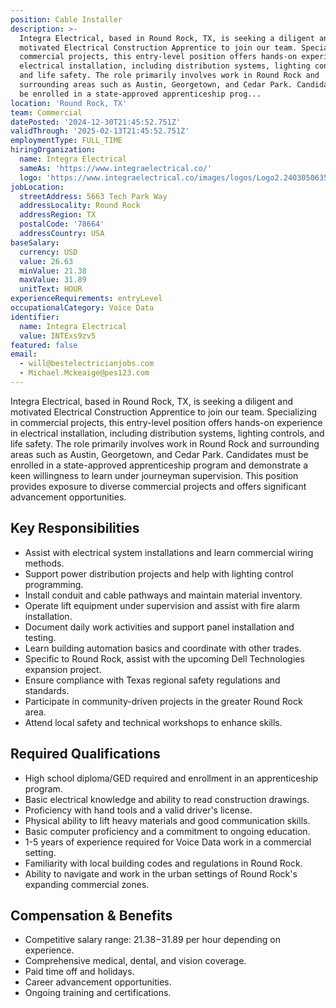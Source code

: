 ```yaml
---
position: Cable Installer
description: >-
  Integra Electrical, based in Round Rock, TX, is seeking a diligent and
  motivated Electrical Construction Apprentice to join our team. Specializing in
  commercial projects, this entry-level position offers hands-on experience in
  electrical installation, including distribution systems, lighting controls,
  and life safety. The role primarily involves work in Round Rock and
  surrounding areas such as Austin, Georgetown, and Cedar Park. Candidates must
  be enrolled in a state-approved apprenticeship prog...
location: 'Round Rock, TX'
team: Commercial
datePosted: '2024-12-30T21:45:52.751Z'
validThrough: '2025-02-13T21:45:52.751Z'
employmentType: FULL_TIME
hiringOrganization:
  name: Integra Electrical
  sameAs: 'https://www.integraelectrical.co/'
  logo: 'https://www.integraelectrical.co/images/logos/Logo2.2403050635216.png'
jobLocation:
  streetAddress: 5663 Tech Park Way
  addressLocality: Round Rock
  addressRegion: TX
  postalCode: '78664'
  addressCountry: USA
baseSalary:
  currency: USD
  value: 26.63
  minValue: 21.38
  maxValue: 31.89
  unitText: HOUR
experienceRequirements: entryLevel
occupationalCategory: Voice Data
identifier:
  name: Integra Electrical
  value: INTExs9zv5
featured: false
email:
  - will@bestelectricianjobs.com
  - Michael.Mckeaige@pes123.com
---
```




Integra Electrical, based in Round Rock, TX, is seeking a diligent and motivated Electrical Construction Apprentice to join our team. Specializing in commercial projects, this entry-level position offers hands-on experience in electrical installation, including distribution systems, lighting controls, and life safety. The role primarily involves work in Round Rock and surrounding areas such as Austin, Georgetown, and Cedar Park. Candidates must be enrolled in a state-approved apprenticeship program and demonstrate a keen willingness to learn under journeyman supervision. This position provides exposure to diverse commercial projects and offers significant advancement opportunities.

## Key Responsibilities
- Assist with electrical system installations and learn commercial wiring methods.
- Support power distribution projects and help with lighting control programming.
- Install conduit and cable pathways and maintain material inventory.
- Operate lift equipment under supervision and assist with fire alarm installation.
- Document daily work activities and support panel installation and testing.
- Learn building automation basics and coordinate with other trades.
- Specific to Round Rock, assist with the upcoming Dell Technologies expansion project.
- Ensure compliance with Texas regional safety regulations and standards.
- Participate in community-driven projects in the greater Round Rock area.
- Attend local safety and technical workshops to enhance skills.

## Required Qualifications
- High school diploma/GED required and enrollment in an apprenticeship program.
- Basic electrical knowledge and ability to read construction drawings.
- Proficiency with hand tools and a valid driver's license.
- Physical ability to lift heavy materials and good communication skills.
- Basic computer proficiency and a commitment to ongoing education.
- 1-5 years of experience required for Voice Data work in a commercial setting.
- Familiarity with local building codes and regulations in Round Rock.
- Ability to navigate and work in the urban settings of Round Rock's expanding commercial zones.

## Compensation & Benefits
- Competitive salary range: $21.38-$31.89 per hour depending on experience.
- Comprehensive medical, dental, and vision coverage.
- Paid time off and holidays.
- Career advancement opportunities.
- Ongoing training and certifications.